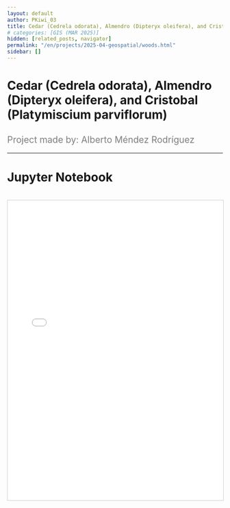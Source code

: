 ```yaml
---
layout: default
author: PKiwi_03
title: Cedar (Cedrela odorata), Almendro (Dipteryx oleifera), and Cristobal (Platymiscium parviflorum)
# categories: [GIS (MAR 2025)]
hidden: [related_posts, navigator]
permalink: "/en/projects/2025-04-geospatial/woods.html"
sidebar: []
---
```


# Cedar (Cedrela odorata), Almendro (Dipteryx oleifera), and Cristobal (Platymiscium parviflorum)

<h2 style="color: gray; font-weight: normal;">
Project made by: Alberto Méndez Rodríguez
</h2>

---

# Jupyter Notebook
<br>

<iframe 
    src="/assets/html/2025-04-geospatial/alberto_mendez.html" 
    width="100%" 
    height="700" 
    style="border: 1px solid #ccc;"
></iframe>